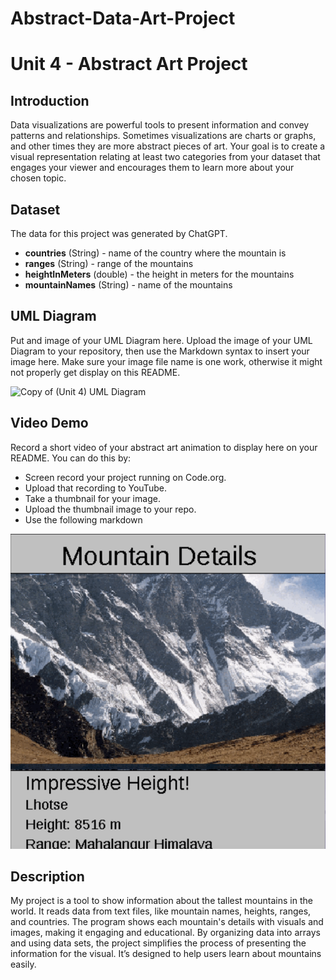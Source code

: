 # Abstract-Data-Art-Project

# Unit 4 - Abstract Art Project

## Introduction

Data visualizations are powerful tools to present information and convey patterns and relationships. Sometimes visualizations are charts or graphs, and other times they are more abstract pieces of art. Your goal is to create a visual representation relating at least two categories from your dataset that engages your viewer and encourages them to learn more about your chosen topic.


## Dataset

The data for this project was generated by ChatGPT.

- **countries** (String) - name of the country where the mountain is
- **ranges** (String) - range of the mountains
- **heightInMeters** (double) - the height in meters for the mountains
-  **mountainNames** (String) - name of the mountains 
  

## UML Diagram

Put and image of your UML Diagram here. Upload the image of your UML Diagram to your repository, then use the Markdown syntax to insert your image here. Make sure your image file name is one work, otherwise it might not properly get display on this README.

![Copy of (Unit 4) UML Diagram](https://github.com/user-attachments/assets/84de2edb-fddb-4821-95c0-2a6fcc9573d0)


## Video Demo

Record a short video of your abstract art animation to display here on your README. You can do this by:

- Screen record your project running on Code.org.
- Upload that recording to YouTube.
- Take a thumbnail for your image.
- Upload the thumbnail image to your repo.
- Use the following markdown


[![Thumbnail for my projet](thumbnail.png)](https://youtube.com/shorts/gk2dVro63IM?feature=share)

## Description

My project is a tool to show information about the tallest mountains in the world. It reads data from text files, like mountain names, heights, ranges, and countries. The program shows each mountain's details with visuals and images, making it engaging and educational. By organizing data into arrays and using data sets, the project simplifies the process of presenting the information for the visual. It’s designed to help users learn about mountains easily.
